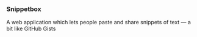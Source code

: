 ### Snippetbox
A web application which lets people paste and share snippets of text — a bit like GitHub Gists
